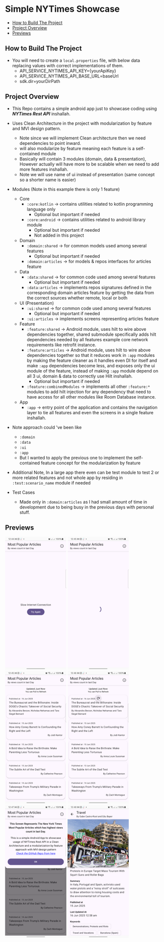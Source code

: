 # Simple NYTimes Showcase

- [How to Build The Project](#how-to-build-the-project)
- [Project Overview](#project-overview)
- [Previews](#previews)

## How to Build The Project

- You will need to create a `local.properties` file, with below data replacing values with correct
  implementations of them.
  - API_SERVICE_NYTIMES_API_KEY={yourApiKey}
  - API_SERVICE_NYTIMES_API_BASE_URL=baseUrl
  - sdk.dir=yourDirPath

## Project Overview

- This Repo contains a simple android app just to showcase coding using **_NYTimes Rest API_** inshallah.

- Uses Clean Architecture in the project with modularization by feature and MVI design pattern.
  - Note since we will implement Clean architecture then we need dependencies to point inward.
  - will also modularize by feature meaning each feature is a self-contained module
  - Basically will contain 3 modules (domain, data & presentation), However actually will have more to be 
  scalable when we need to add more features inshallah.
  - Note we will use name of ui instead of presentation (same concept so a shorter name is easier)

- Modules (Note in this example there is only 1 feature)
  - Core
    - `:core:kotlin` -> contains utilities related to kotlin programming language only
      - Optional but important if needed
    - `:core:android` -> contains utilities related to android library module
      - Optional but important if needed
      - Not added in this project
  - Domain
    - `:domain:shared` -> for common models used among several features
      - Optional but important if needed
    - `:domain:articles` -> for models & repos interfaces for articles feature
  - Data
    - `:data:shared` -> for common code used among several features
      - Optional but important if needed
    - `:data:articles` -> implements repos signatures defined in the corresponding domain articles 
    feature by getting the data from the correct sources whether remote, local or both
  - UI (Presentation)
    - `:ui:shared` -> for common code used among several features
      - Optional but important if needed
    - `:ui:articles` -> implements screens representing articles feature
  - Feature
    - `:feature:shared` -> Android module, uses hilt to wire above dependencies together, shared 
    submodule specifically adds hilt dependencies needed by all features example core network 
    requirements like retrofit instance.
    - `:feature:articles` -> Android module, uses hilt to wire above dependencies together so that 
    it reduces work in `:app` modules by making the feature cleaner as it handles even DI for itself 
    and make `:app` dependencies become less, and exposes only the ui module of the feature, instead 
    of making `:app` module depend on all 3 ui, domain & data to correctly use Hilt inshallah.
      - Optional but important if needed
    - `:feature:combinedModules` -> implements all other `:feature:*` modules to add hilt injection
    for any dependency that need to have access for all other modules like Room Database instance.
  - App
    - `:app` -> entry point of the application and contains the navigation layer to tie all features 
    and even the screens in a single feature inshallah.

- Note approach could 've been like
  - `:domain`
  - `:data`
  - `:ui`
  - `:app`
  - But I wanted to apply the previous one to implement the self-contained feature 
  concept for the modularization by feature

- Additional Note, In a large app there even can be test module to test 2 or more related features
and not whole app by residing in `:test:scenario_name` module if needed

- Test Cases
  - Made only in `:domain:articles` as I had small amount of time in development due to being 
  busy in the previous days with personal stuff.

## Previews

<img src="previews/1.png" width="200"> 
<img src="previews/2.png" width="200">

<img src="previews/3.png" width="200"> 
<img src="previews/4.png" width="200">

<img src="previews/5.png" width="200"> 
<img src="previews/6.png" width="200">

